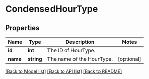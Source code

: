 # CondensedHourType

## Properties
Name | Type | Description | Notes
------------ | ------------- | ------------- | -------------
**id** | **int** | The ID of HourType. | 
**name** | **string** | The name of the HourType. | [optional] 

[[Back to Model list]](../README.md#documentation-for-models) [[Back to API list]](../README.md#documentation-for-api-endpoints) [[Back to README]](../README.md)


